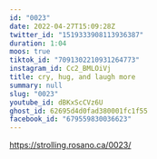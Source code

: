 ```yaml
---
id: "0023"
date: 2022-04-27T15:09:28Z
twitter_id: "1519333908113936387"
duration: 1:04
moos: true
tiktok_id: "7091302210931264773"
instagram_id: Cc2_BMLOiVj
title: cry, hug, and laugh more
summary: null
slug: "0023"
youtube_id: dBKxScCVz6U
ghost_id: 62695d4d0fad380001fc1f55
facebook_id: "679559830036623"
---
```

https://strolling.rosano.ca/0023/
